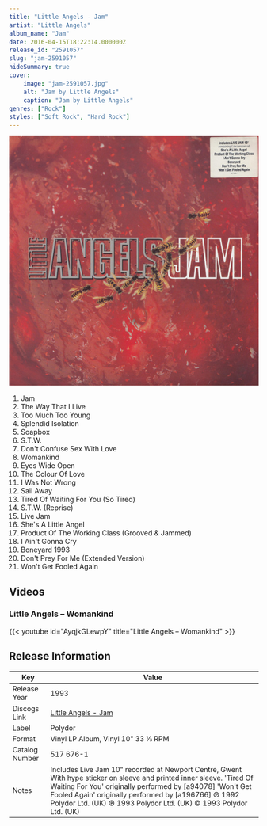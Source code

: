 ```yaml
---
title: "Little Angels - Jam"
artist: "Little Angels"
album_name: "Jam"
date: 2016-04-15T18:22:14.000000Z
release_id: "2591057"
slug: "jam-2591057"
hideSummary: true
cover:
    image: "jam-2591057.jpg"
    alt: "Jam by Little Angels"
    caption: "Jam by Little Angels"
genres: ["Rock"]
styles: ["Soft Rock", "Hard Rock"]
---
```


![Jam by Little Angels](jam-2591057.jpg)

<!-- section break -->

1. Jam
2. The Way That I Live
3. Too Much Too Young
4. Splendid Isolation
5. Soapbox
6. S.T.W.
7. Don't Confuse Sex With Love
8. Womankind
9. Eyes Wide Open
10. The Colour Of Love
11. I Was Not Wrong
12. Sail Away
13. Tired Of Waiting For You (So Tired)
14. S.T.W. (Reprise)
15. Live Jam
16. She's A Little Angel
17. Product Of The Working Class (Grooved & Jammed)
18. I Ain't Gonna Cry
19. Boneyard 1993
20. Don't Prey For Me (Extended Version)
21. Won't Get Fooled Again

<!-- section break -->




## Videos
### Little Angels – Womankind
{{< youtube id="AyqjkGLewpY" title="Little Angels – Womankind" >}}<br>



## Release Information
|  Key           | Value                                                |
| ---------------| ---------------------------------------------------- |
| Release Year   | 1993                                   |
| Discogs Link   | [Little Angels - Jam](https://www.discogs.com/release/2591057-Little-Angels-Jam) |
| Label          | Polydor |
| Format         | Vinyl LP Album, Vinyl 10" 33 ⅓ RPM |
| Catalog Number | 517 676-1 |
| Notes | Includes Live Jam 10" recorded at Newport Centre, Gwent  With hype sticker on sleeve and printed inner sleeve.  'Tired Of Waiting For You' originally performed by [a94078] 'Won't Get Fooled Again' originally performed by [a196766]  ℗ 1992 Polydor Ltd. (UK) ℗ 1993 Polydor Ltd. (UK) © 1993 Polydor Ltd. (UK) |